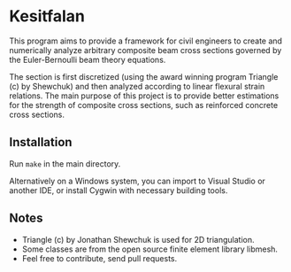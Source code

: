 Kesitfalan
==========
This program aims to provide a framework for civil engineers to create
and numerically analyze arbitrary composite beam cross sections
governed by the Euler-Bernoulli beam theory equations. 

The section is first discretized (using the award winning 
program Triangle (c) by Shewchuk) and then analyzed according to
linear flexural strain relations. The main purpose of this project is
to provide better estimations for the strength of composite cross
sections, such as reinforced concrete cross sections. 

Installation
------------
Run ``make`` in the main directory. 

Alternatively on a Windows system, you can import to Visual Studio or
another IDE, or install Cygwin with necessary building tools.

Notes
-----
* Triangle (c) by Jonathan Shewchuk is used for 2D triangulation.
* Some classes are from the open source finite element library libmesh.
* Feel free to contribute, send pull requests.
